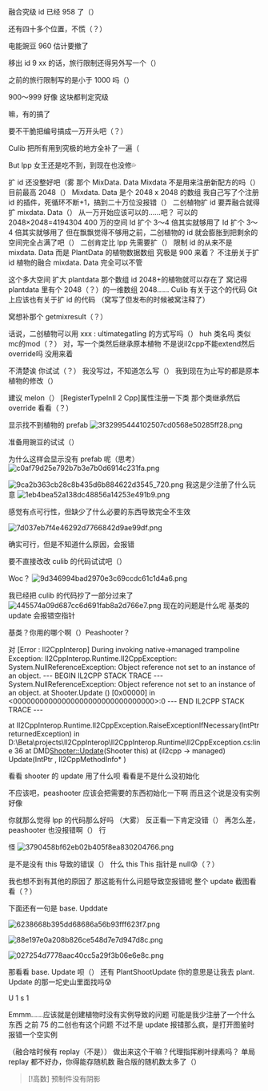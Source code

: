 融合究级 id 已经 958 了（）

还有四十多个位置，不慌（？）

电能豌豆 960 估计要撤了

移出 id 9 xx 的话，旅行限制还得另外写一个（）

之前的旅行限制写的是小于 1000 吗（）

900～999 好像
这块都判定究级

嘛，有的搞了

要不干脆把编号搞成一万开头吧（？）

Culib 把所有用到究极的地方全补了一遍（

But lpp 女王还是吃不到，到现在也没修💦

扩 id 还没整好吧（雾
那个 MixData. Data
Mixdata 不是用来注册新配方的吗（）
目前最高 2048（）
Mixdata. Data 是个 2048 x 2048 的数组
我自己写了个注册 id 的插件，死循环不断+1，搞到二十万位没报错（）
二创植物扩 id 要弄融合就得扩 mixdata. Data（）
从一万开始应该可以的……吧？
可以的
2048×2048=4194304
400 万的空间
Id 扩个 3～4 倍其实就够用了
Id 扩个 3～4 倍其实就够用了
但在飘飘觉得不够用之前，二创植物的 id 就会膨胀到把剩余的空间完全占满了吧（）
二创肯定比 lpp 先需要扩（）
限制 id 的从来不是 mixdata. Data 而是 PlantData 的植物数据数组
究极是 900 来着？
不注册关于扩 id 植物的融合 mixdata. Data 完全可以不管

这个多大空间
扩大 plantdata 那个数组 id 2048+的植物就可以存在了
窝记得 plantdata 里有个 2048（？）的一维数组
2048……
Culib 有关于这个的代码
Git 上应该也有关于扩 id 的代码
（窝写了但发布的时候被窝注释了）

窝想补那个 getmixresult（？）

话说，二创植物可以用 xxx : ultimategatling 的方式写吗（）
huh
类名吗
类似mc的mod（？） 
对，写一个类然后继承原本植物
不是说il2cpp不能extend然后override吗 
没用来着

‍不清楚诶
你试试（？）
我没写过，不知道怎么写（）
我到现在为止写的都是原本植物的修改（）

建议 melon（）
[RegisterTypeInIl 2 Cpp]属性注册一下类
那个类继承然后 override 看看（？）

显示找不到植物的 prefab
![3f32995444102507cd0568e50285ff28.png](https://picgo18719498306.oss-cn-guangzhou.aliyuncs.com/3f32995444102507cd0568e50285ff28.png)

准备用豌豆的试试（）

为什么这样会显示没有 prefab 呢（思考）
![c0af79d25e792b7b3e7b0d6914c231fa.png](https://picgo18719498306.oss-cn-guangzhou.aliyuncs.com/c0af79d25e792b7b3e7b0d6914c231fa.png)

![9ca2b363cb28c8b435d6b884622d3545_720.png](https://picgo18719498306.oss-cn-guangzhou.aliyuncs.com/9ca2b363cb28c8b435d6b884622d3545_720.png)
我这是少注册了什么玩意
![1eb4bea52a138dc48856a14253e491b9.png](https://picgo18719498306.oss-cn-guangzhou.aliyuncs.com/1eb4bea52a138dc48856a14253e491b9.png)

感觉有点可行性，但缺少了什么必要的东西导致完全不生效

![7d037eb7f4e46292d7766842d9ae99df.png](https://picgo18719498306.oss-cn-guangzhou.aliyuncs.com/7d037eb7f4e46292d7766842d9ae99df.png)

确实可行，但是不知道什么原因，会报错

要不直接改改 culib 的代码试试吧（）

Woc？
![9d346994bad2970e3c69ccdc61c1d4a6.png](https://picgo18719498306.oss-cn-guangzhou.aliyuncs.com/9d346994bad2970e3c69ccdc61c1d4a6.png)

我已经把 culib 的代码抄了一部分过来了
![445574a09d687cc6d691fab8a2d766e7.png](https://picgo18719498306.oss-cn-guangzhou.aliyuncs.com/445574a09d687cc6d691fab8a2d766e7.png)
现在的问题是什么呢
基类的 update 会报错空指针

基类？你用的哪个啊（）Peashooter？

对
[Error  : Il2CppInterop] During invoking native->managed trampoline
Exception: Il2CppInterop.Runtime.Il2CppException: System.NullReferenceException: Object reference not set to an instance of an object.
--- BEGIN IL2CPP STACK TRACE ---
System.NullReferenceException: Object reference not set to an instance of an object.
  at Shooter.Update () [0x00000] in <00000000000000000000000000000000>:0
--- END IL2CPP STACK TRACE ---

   at Il2CppInterop.Runtime.Il2CppException.RaiseExceptionIfNecessary(IntPtr returnedException) in D:\Beta\projects\Il2CppInterop\Il2CppInterop.Runtime\Il2CppException.cs:line 36
   at DMD<Shooter::Update>(Shooter this)
   at (il2cpp -> managed) Update(IntPtr , Il2CppMethodInfo* )

看看 shooter 的 update 用了什么呗
看看是不是什么没初始化

不应该吧，peashooter 应该会把需要的东西初始化一下啊
而且这个说是没有实例好像

你就那么觉得 lpp 的代码那么好吗
（大雾）
反正看一下肯定没错（）
再怎么差，peashooter 也没报错啊（）
行

怪
![3790458bf62eb02b405f8ea830204766.png](https://picgo18719498306.oss-cn-guangzhou.aliyuncs.com/3790458bf62eb02b405f8ea830204766.png)

是不是没有 this 导致的错误（）
什么 this
This 指针是 null😰（？）

我也想不到有其他的原因了
那这能有什么问题导致空报错呢
整个 update 截图看看（？）

下面还有一句是 base. Upddate

![6238668b395dd68686a56b93fff623f7.png](https://picgo18719498306.oss-cn-guangzhou.aliyuncs.com/6238668b395dd68686a56b93fff623f7.png)

![88e197e0a208b826ce548d7e7d947d8c.png](https://picgo18719498306.oss-cn-guangzhou.aliyuncs.com/88e197e0a208b826ce548d7e7d947d8c.png)

![027254d7778aac40cc5a29f3b06e6e8c.png](https://picgo18719498306.oss-cn-guangzhou.aliyuncs.com/027254d7778aac40cc5a29f3b06e6e8c.png)

那看看 base. Update 呗（）
还有 PlantShootUpdate
你的意思是让我去 plant. Update 的那一坨史山里面找吗😰


U 1 s 1

Emmm……应该就是创建植物时没有实例导致的问题
可能是我少注册了一个什么东西
之前 75 的二创也有这个问题
不过不是 update 报错那么疯，是打开图鉴时报错一个空实例

（融合啥时候有 replay（不是））
做出来这个干嘛？代理指挥刷叶绿素吗？
单局 replay 都不好办，你得能存随机数
融合版的随机数太多了（）

> [!高数]
> 预制件没有阴影






















































